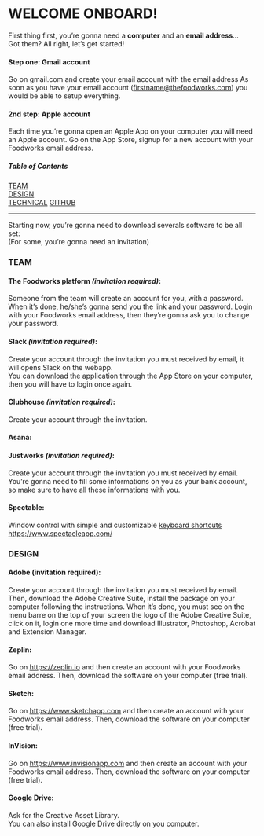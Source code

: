 # WELCOME ONBOARD!

First thing first, you’re gonna need a **computer** and an **email address**…<br>
Got them? All right, let’s get started!


#### Step one: Gmail account
Go on gmail.com and create your email account with the email address As soon as you have your email account (firstname@thefoodworks.com) you would be able to setup everything.

#### 2nd step: Apple account
Each time you’re gonna open an Apple App on your computer you will need an Apple account.
Go on the App Store, signup for a new account with your Foodworks email address.

##### Table of Contents  
[TEAM](#team)  
[DESIGN](#design)  
[TECHNICAL](#technical) 
[GITHUB](#github)  

---
Starting now, you’re gonna need to download severals software to be all set:<br>
(For some, you’re gonna need an invitation)


### TEAM
#### The Foodworks platform *(invitation required)*:
Someone from the team will create an account for you, with a password. When it’s done, he/she’s gonna send you the link and your password. Login with your Foodworks email address, then they’re gonna ask you to change your password.

#### Slack *(invitation required)*:
Create your account through the invitation you must received by email, it will opens Slack on the webapp.<br>
You can download the application through the App Store on your computer, then you will have to login once again.

#### Clubhouse *(invitation required)*:
Create your account through the invitation.

#### Asana:

#### Justworks *(invitation required)*: 
Create your account through the invitation you must received by email.<br>
You’re gonna need to fill some informations on you as your bank account, so make sure to have all these informations with you.

#### Spectable:
Window control with simple and customizable [keyboard shortcuts](https://github.com/eczarny/spectacle#keyboard-shortcuts)<br>
https://www.spectacleapp.com/


### DESIGN
#### Adobe (invitation required):
Create your account through the invitation you must received by email. Then, download the Adobe Creative Suite, install the package on your computer following the instructions. When it’s done, you must see on the menu barre on the top of your screen the logo of the Adobe Creative Suite, click on it, login one more time and download Illustrator, Photoshop, Acrobat and Extension Manager. 

#### Zeplin:
Go on https://zeplin.io and then create an account with your Foodworks email address. Then, download the software on your computer (free trial).

#### Sketch:
Go on https://www.sketchapp.com and then create an account with your Foodworks email address. Then, download the software on your computer (free trial).

#### InVision:
Go on https://www.invisionapp.com and then create an account with your Foodworks email address. Then, download the software on your computer (free trial).

#### Google Drive:
Ask for the Creative Asset Library.<br>
You can also install Google Drive directly on you computer.



